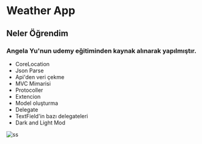 # Weather App

## Neler Öğrendim
### Angela Yu'nun udemy eğitiminden kaynak alınarak yapılmıştır.

* CoreLocation
* Json Parse
* Api'den veri çekme
* MVC Mimarisi
* Protocoller
* Extencion
* Model oluşturma
* Delegate
* TextField'in bazı delegateleri
* Dark and Light Mod




![ss](https://user-images.githubusercontent.com/50744756/206927332-b9ff0541-4a8a-4d53-bee5-1234bd484f3f.png)
